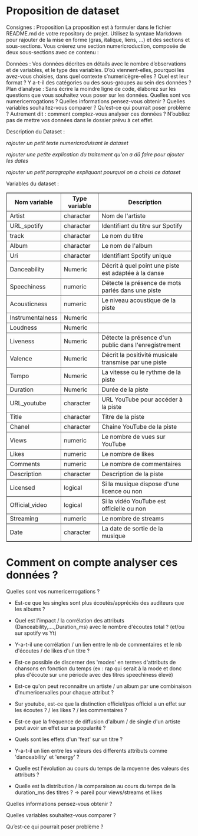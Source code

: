 # Proposition de dataset

Consignes :
Proposition
La proposition est à formuler dans le fichier README.md de votre repository de projet. Utilisez la syntaxe Markdown pour rajouter de la mise en forme (gras, italique, liens, …) et des sections et sous-sections. Vous créerez une section numericroduction, composée de deux sous-sections avec ce contenu :

Données : Vos données décrites en détails avec le nombre d’observations et de variables, et le type des variables. D’où viennent-elles, pourquoi les avez-vous choisies, dans quel contexte s’numericègre-elles ? Quel est leur format ? Y a-t-il des catégories ou des sous-groupes au sein des données ?
Plan d’analyse : Sans écrire la moindre ligne de code, élaborez sur les questions que vous souhaitez vous poser sur les données. Quelles sont vos numericerrogations ? Quelles informations pensez-vous obtenir ? Quelles variables souhaitez-vous comparer ? Qu’est-ce qui pourrait poser problème ? Autrement dit : comment comptez-vous analyser ces données ?
N’oubliez pas de mettre vos données dans le dossier prévu à cet effet.

Description du Dataset :

*rajouter un petit texte numericroduisant le dataset*


*rajouter une petite explication du traitement qu'on a dû faire pour ajouter les dates*


*rajouter un petit paragraphe expliquant pourquoi on a choisi ce dataset*


Variables du dataset :
<table border="1">
  <thead>
    <tr>
      <th>Nom variable</th>
      <th>Type variable</th>
      <th>Description</th>
    </tr>
  </thead>
  <tbody>
    <tr>
      <td>Artist</td>
      <td>character</td>
      <td>Nom de l'artiste</td>
    </tr>
    <tr>
      <td>URL_spotify</td>
      <td>character</td>
      <td>Identifiant du titre sur Spotify</td>
    </tr>
    <tr>
      <td>track</td>
      <td>character</td>
      <td>Le nom du titre</td>
    </tr>
    <tr>
      <td>Album</td>
      <td>character</td>
      <td>Le nom de l'album</td>
    </tr>
    <tr>
      <td>Uri</td>
      <td>character</td>
      <td>Identifiant Spotify unique</td>
    </tr>
    <tr>
      <td>Danceability</td>
      <td>Numeric</td>
      <td>Décrit à quel point une piste est adaptée à la danse</td>
    </tr>
    <tr>
      <td>Speechiness</td>
      <td>numeric</td>
      <td>Détecte la présence de mots parlés dans une piste</td>
    </tr>
    <tr>
      <td>Acousticness</td>
      <td>numeric</td>
      <td>Le niveau acoustique de la piste</td>
    </tr>
    <tr>
      <td>Instrumentalness</td>
      <td>Numeric</td>
      <td></td>
    </tr>
    <tr>
      <td>Loudness</td>
      <td>Numeric</td>
      <td></td>
    </tr>
    <tr>
      <td>Liveness</td>
      <td>Numeric</td>
      <td>Détecte la présence d'un public dans l'enregistrement</td>
    </tr>
    <tr>
      <td>Valence</td>
      <td>Numeric</td>
      <td>Décrit la positivité musicale transmise par une piste</td>
    </tr>
    <tr>
      <td>Tempo</td>
      <td>Numeric</td>
      <td>La vitesse ou le rythme de la piste</td>
    </tr>
    <tr>
      <td>Duration</td>
      <td>Numeric</td>
      <td>Durée de la piste</td>
    </tr>
    <tr>
      <td>URL_youtube</td>
      <td>character</td>
      <td>URL YouTube pour accéder à la piste</td>
    </tr>
    <tr>
      <td>Title</td>
      <td>character</td>
      <td>Titre de la piste</td>
    </tr>
    <tr>
      <td>Chanel</td>
      <td>character</td>
      <td>Chaine YouTube de la piste</td>
    </tr>
    <tr>
      <td>Views</td>
      <td>numeric</td>
      <td>Le nombre de vues sur YouTube</td>
    </tr>
    <tr>
      <td>Likes</td>
      <td>numeric</td>
      <td>Le nombre de likes</td>
    </tr>
    <tr>
      <td>Comments</td>
      <td>numeric</td>
      <td>Le nombre de commentaires</td>
    </tr>
    <tr>
      <td>Description</td>
      <td>character</td>
      <td>Description de la piste</td>
    </tr>
    <tr>
      <td>Licensed</td>
      <td>logical</td>
      <td>Si la musique dispose d'une licence ou non</td>
    </tr>
    <tr>
      <td>Official_video</td>
      <td>logical</td>
      <td>Si la vidéo YouTube est officielle ou non</td>
    </tr>
    <tr>
      <td>Streaming</td>
      <td>numeric</td>
      <td>Le nombre de streams</td>
    </tr>
    <tr>
      <td>Date</td>
      <td>character</td>
      <td>La date de sortie de la musique</td>
    </tr>
  </tbody>
</table>

# Comment on compte analyser ces données ?

Quelles sont vos numericerrogations ?

* Est-ce que les singles sont plus écoutés/appréciés des auditeurs que les albums ?

* Quel est l'impact / la corrélation des attributs (Danceability,....,Duration_ms) avec le nombre d'écoutes total ? (et/ou sur spotify vs Yt)

* Y-a-t-il une corrélation / un lien entre le nb de commentaires et le nb d'écoutes / de likes d'un titre ?

* Est-ce possible de discerner des 'modes' en termes d'attributs de chansons en fonction du temps (ex : rap qui serait à la mode et donc plus d'écoute sur une période avec des titres speechiness élevé)

* Est-ce qu'on peut reconnaitre un artiste / un album par une combinaison d'numericervalles pour chaque attribut ?

* Sur youtube, est-ce que la distinction officiel/pas officiel a un effet sur les écoutes ? / les likes ? / les commentaires ?

* Est-ce que la fréquence de diffusion d'album / de single d'un artiste peut avoir un effet sur sa popularité ?

* Quels sont les effets d'un 'feat' sur un titre ?

* Y-a-t-il un lien entre les valeurs des differents attributs comme 'danceability' et 'energy' ?

* Quelle est l'évolution au cours du temps de la moyenne des valeurs des attributs ?

* Quelle est la distribution / la comparaison au cours du temps de la duration_ms des titres ? -> pareil pour views/streams et likes

Quelles informations pensez-vous obtenir ?



Quelles variables souhaitez-vous comparer ?



Qu’est-ce qui pourrait poser problème ?

